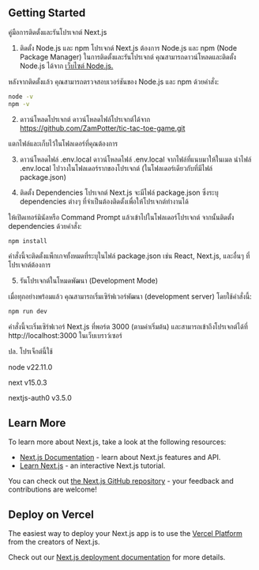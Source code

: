 ## Getting Started

คู่มือการติดตั้งและรันโปรเจกต์ Next.js
1. ติดตั้ง Node.js และ npm
โปรเจกต์ Next.js ต้องการ Node.js และ npm (Node Package Manager) ในการติดตั้งและรันโปรเจกต์ คุณสามารถดาวน์โหลดและติดตั้ง Node.js ได้จาก [เว็บไซต์ Node.js.](https://nodejs.org/en)

หลังจากติดตั้งแล้ว คุณสามารถตรวจสอบเวอร์ชันของ Node.js และ npm ด้วยคำสั่ง:

```bash
node -v
npm -v
```
2. ดาวน์โหลดโปรเจกต์
ดาวน์โหลดไฟล์โปรเจกต์ได้จาก https://github.com/ZamPotter/tic-tac-toe-game.git

แตกไฟล์และเก็บไว้ในโฟลเดอร์ที่คุณต้องการ

3. ดาวน์โหลดไฟล์ .env.local
ดาวน์โหลดไฟล์ .env.local จากไฟล์ที่แนบมาให้ในเมล
นำไฟล์ .env.local ไปวางในโฟลเดอร์รากของโปรเจกต์ (ในโฟลเดอร์เดียวกับที่มีไฟล์ package.json)

4. ติดตั้ง Dependencies
โปรเจกต์ Next.js จะมีไฟล์ package.json ซึ่งระบุ dependencies ต่างๆ ที่จำเป็นต้องติดตั้งเพื่อให้โปรเจกต์ทำงานได้

ให้เปิดเทอร์มินัลหรือ Command Prompt แล้วเข้าไปในโฟลเดอร์โปรเจกต์ จากนั้นติดตั้ง dependencies ด้วยคำสั่ง:

```bash
npm install
```

คำสั่งนี้จะติดตั้งแพ็กเกจทั้งหมดที่ระบุในไฟล์ package.json เช่น React, Next.js, และอื่นๆ ที่โปรเจกต์ต้องการ

5. รันโปรเจกต์ในโหมดพัฒนา (Development Mode)

เมื่อทุกอย่างพร้อมแล้ว คุณสามารถเริ่มเซิร์ฟเวอร์พัฒนา (development server) โดยใช้คำสั่งนี้:

```bash
npm run dev
```

คำสั่งนี้จะเริ่มเซิร์ฟเวอร์ Next.js ที่พอร์ต 3000 (ตามค่าเริ่มต้น) และสามารถเข้าถึงโปรเจกต์ได้ที่ http://localhost:3000 ในเว็บเบราว์เซอร์

ปล. โปรเจ็กต์นี้ใช้

node v22.11.0

next v15.0.3

nextjs-auth0 v3.5.0

## Learn More

To learn more about Next.js, take a look at the following resources:

- [Next.js Documentation](https://nextjs.org/docs) - learn about Next.js features and API.
- [Learn Next.js](https://nextjs.org/learn) - an interactive Next.js tutorial.

You can check out [the Next.js GitHub repository](https://github.com/vercel/next.js) - your feedback and contributions are welcome!

## Deploy on Vercel

The easiest way to deploy your Next.js app is to use the [Vercel Platform](https://vercel.com/new?utm_medium=default-template&filter=next.js&utm_source=create-next-app&utm_campaign=create-next-app-readme) from the creators of Next.js.

Check out our [Next.js deployment documentation](https://nextjs.org/docs/app/building-your-application/deploying) for more details.
